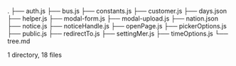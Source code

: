.
├── auth.js
├── bus.js
├── constants.js
├── customer.js
├── days.json
├── helper.js
├── modal-form.js
├── modal-upload.js
├── nation.json
├── notice.js
├── noticeHandle.js
├── openPage.js
├── pickerOptions.js
├── public.js
├── redirectTo.js
├── settingMer.js
├── timeOptions.js
└── tree.md

1 directory, 18 files
